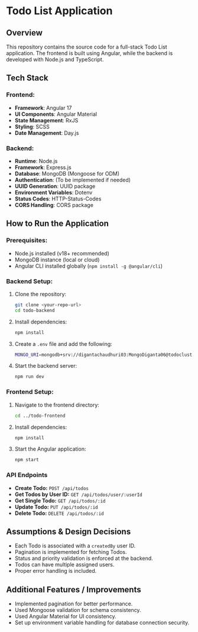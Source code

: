 # Todo List Application

## Overview
This repository contains the source code for a full-stack Todo List application. The frontend is built using Angular, while the backend is developed with Node.js and TypeScript.

## Tech Stack
### Frontend:
- **Framework**: Angular 17
- **UI Components**: Angular Material
- **State Management**: RxJS
- **Styling**:  SCSS
- **Date Management**: Day.js

### Backend:
- **Runtime**: Node.js
- **Framework**: Express.js
- **Database**: MongoDB (Mongoose for ODM)
- **Authentication**: (To be implemented if needed)
- **UUID Generation**: UUID package
- **Environment Variables**: Dotenv
- **Status Codes**: HTTP-Status-Codes
- **CORS Handling**: CORS package

## How to Run the Application
### Prerequisites:
- Node.js installed (v18+ recommended)
- MongoDB instance (local or cloud)
- Angular CLI installed globally (`npm install -g @angular/cli`)

### Backend Setup:
1. Clone the repository:  
   ```sh
   git clone <your-repo-url>
   cd todo-backend
   ```
2. Install dependencies:  
   ```sh
   npm install
   ```
3. Create a `.env` file and add the following:  
   ```sh
   MONGO_URI=mongodb+srv://digantachaudhuri03:MongoDiganta06@todocluster.wd0w4.mongodb.net/?retryWrites=true&w=majority&appName=todocluster
   ```
4. Start the backend server:  
   ```sh
   npm run dev
   ```

### Frontend Setup:
1. Navigate to the frontend directory:  
   ```sh
   cd ../todo-frontend
   ```
2. Install dependencies:  
   ```sh
   npm install
   ```
3. Start the Angular application:  
   ```sh
   npm start
   ```

### API Endpoints
- **Create Todo:** `POST /api/todos`
- **Get Todos by User ID:** `GET /api/todos/user/:userId`
- **Get Single Todo:** `GET /api/todos/:id`
- **Update Todo:** `PUT /api/todos/:id`
- **Delete Todo:** `DELETE /api/todos/:id`

## Assumptions & Design Decisions
- Each Todo is associated with a `createdBy` user ID.
- Pagination is implemented for fetching Todos.
- Status and priority validation is enforced at the backend.
- Todos can have multiple assigned users.
- Proper error handling is included.

## Additional Features / Improvements
- Implemented pagination for better performance.
- Used Mongoose validation for schema consistency.
- Used Angular Material for UI consistency.
- Set up environment variable handling for database connection security.

